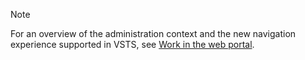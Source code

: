 
> [!NOTE]    
>For an overview of the administration context and the new navigation experience supported in VSTS, see [Work in the web portal](/vsts/user-guide/work-web-portal#admin-context).
